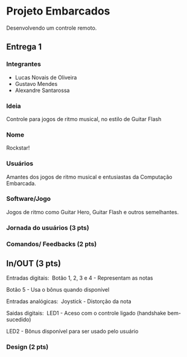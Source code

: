 # Projeto Embarcados

Desenvolvendo um controle remoto.

## Entrega 1

### Integrantes

- Lucas Novais de Oliveira 
- Gustavo Mendes
- Alexandre Santarossa

### Ideia

Controle para jogos de ritmo musical, no estilo de Guitar Flash

### Nome

Rockstar!

### Usuários 

Amantes dos jogos de ritmo musical e entusiastas da Computação Embarcada.

### Software/Jogo 

Jogos de ritmo como Guitar Hero, Guitar Flash e outros semelhantes.

### Jornada do usuários (3 pts)

<!-- Descreva ao menos duas jornadas de usuários distintos, é para caprichar! -->

### Comandos/ Feedbacks (2 pts)

<!-- 
Quais são os comandos/ operacões possíveis do seu controle?

Quais os feedbacks que seu controle vai fornecer ao usuário?
-->

## In/OUT (3 pts)

Entradas digitais: 
Botão 1, 2, 3 e 4 - Representam as notas

Botão 5 - Usa o bônus quando disponível

Entradas analógicas: 
Joystick - Distorção da nota

Saidas digitais: 
LED1 - Aceso com o controle ligado (handshake bem-sucedido) 

LED2 - Bônus disponível para ser usado pelo usuário

### Design (2 pts)

<!--
Faca um esboco de como seria esse controle (vai ter uma etapa que terão que detalhar melhor isso).
-->
